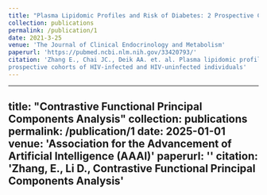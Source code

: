 ```yaml
---
title: "Plasma Lipidomic Profiles and Risk of Diabetes: 2 Prospective Cohorts of HIV-Infected and HIV-Uninfected Individuals"
collection: publications
permalink: /publication/1
date: 2021-3-25
venue: 'The Journal of Clinical Endocrinology and Metabolism'
paperurl: 'https://pubmed.ncbi.nlm.nih.gov/33420793/'
citation: 'Zhang E., Chai JC., Deik AA. et. al. Plasma lipidomic profiles and risk of diabetes: results from two
prospective cohorts of HIV-infected and HIV-uninfected individuals'
---
```


---
title: "Contrastive Functional Principal Components Analysis"
collection: publications
permalink: /publication/1
date: 2025-01-01
venue: 'Association for the Advancement of Artificial Intelligence (AAAI)'
paperurl: ''
citation: 'Zhang, E., Li D., Contrastive Functional Principal Components Analysis'
---



